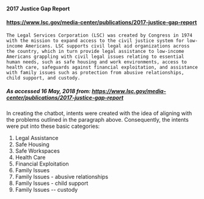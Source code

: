 #### 2017 Justice Gap Report
#### https://www.lsc.gov/media-center/publications/2017-justice-gap-report

```The Legal Services Corporation (LSC) was created by Congress in 1974 with the mission to expand access to the civil justice system for low-income Americans. LSC supports civil legal aid organizations across the country, which in turn provide legal assistance to low-income Americans grappling with civil legal issues relating to essential human needs, such as safe housing and work environments, access to health care, safeguards against financial exploitation, and assistance with family issues such as protection from abusive relationships, child support, and custody.```

##### As accessed 16 May, 2018 from: https://www.lsc.gov/media-center/publications/2017-justice-gap-report

In creating the chatbot, intents were created with the idea of aligning with the problems outlined in the paragraph above.  Consequently, the intents were put into these basic categories:

1. Legal Assistance
1. Safe Housing
1. Safe Workspaces
1. Health Care
1. Financial Exploitation
1. Family Issues
1. Family Issues - abusive relationships
1. Family Issues - child support
1. Family Issues -- custody
